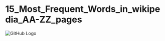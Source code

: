 # 15_Most_Frequent_Words_in_wikipedia_AA-ZZ_pages
![GitHub Logo](/15_Most_Frequent_Words_in_wikipedia_AA-ZZ_pages/31475894_1_1.jpg)
